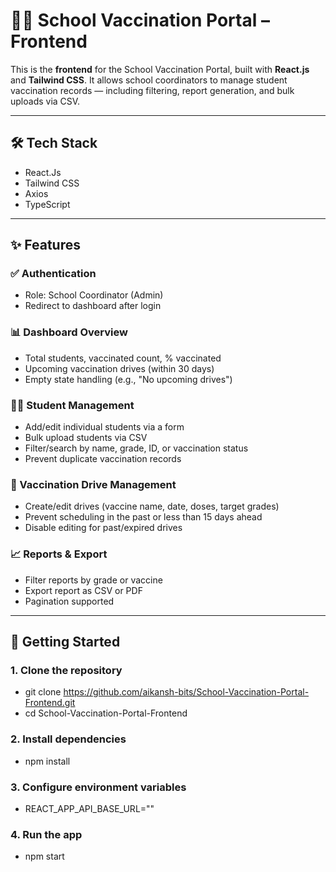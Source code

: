 # 🧑‍🎓 School Vaccination Portal – Frontend

This is the **frontend** for the School Vaccination Portal, built with **React.js** and **Tailwind CSS**. It allows school coordinators to manage student vaccination records — including filtering, report generation, and bulk uploads via CSV.

---

## 🛠 Tech Stack

- React.Js
- Tailwind CSS
- Axios
- TypeScript

---

## ✨ Features

### ✅ Authentication

- Role: School Coordinator (Admin)
- Redirect to dashboard after login

### 📊 Dashboard Overview

- Total students, vaccinated count, % vaccinated
- Upcoming vaccination drives (within 30 days)
- Empty state handling (e.g., "No upcoming drives")

### 👨‍🎓 Student Management

- Add/edit individual students via a form
- Bulk upload students via CSV
- Filter/search by name, grade, ID, or vaccination status
- Prevent duplicate vaccination records

### 💉 Vaccination Drive Management

- Create/edit drives (vaccine name, date, doses, target grades)
- Prevent scheduling in the past or less than 15 days ahead
- Disable editing for past/expired drives

### 📈 Reports & Export

- Filter reports by grade or vaccine
- Export report as CSV or PDF
- Pagination supported

---

## 🚀 Getting Started

### 1. Clone the repository

- git clone https://github.com/aikansh-bits/School-Vaccination-Portal-Frontend.git
- cd School-Vaccination-Portal-Frontend

### 2. Install dependencies

- npm install

### 3. Configure environment variables

- REACT_APP_API_BASE_URL=""

### 4. Run the app

- npm start
